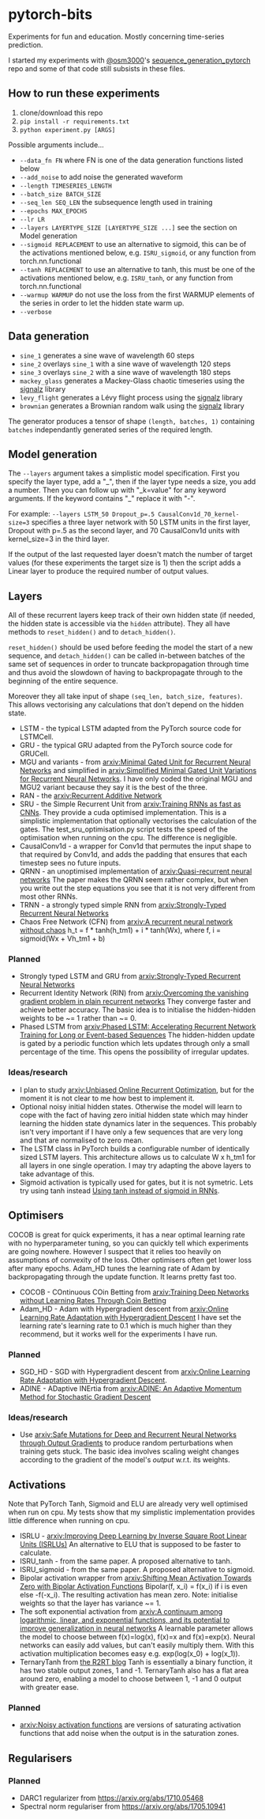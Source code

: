 # pytorch-bits

Experiments for fun and education. Mostly concerning time-series prediction.

I started my experiments with [@osm3000](https://github.com/osm3000)'s [sequence_generation_pytorch](https://github.com/osm3000/sequence_generation_pytorch/) repo and some of that code still subsists in these files.

## How to run these experiments

1. clone/download this repo
1. `pip install -r requirements.txt`
1. `python experiment.py [ARGS]`

Possible arguments include...
* `--data_fn FN` where FN is one of the data generation functions listed below
* `--add_noise` to add noise the generated waveform
* `--length TIMESERIES_LENGTH`
* `--batch_size BATCH_SIZE`
* `--seq_len SEQ_LEN` the subsequence length used in training
* `--epochs MAX_EPOCHS`
* `--lr LR`
* `--layers LAYERTYPE_SIZE [LAYERTYPE_SIZE ...]` see the section on Model generation
* `--sigmoid REPLACEMENT` to use an alternative to sigmoid, this can be of the activations mentioned below, e.g. `ISRU_sigmoid`, or any function from torch.nn.functional
* `--tanh REPLACEMENT` to use an alternative to tanh, this must be one of the activations mentioned below, e.g. `ISRU_tanh`, or any function from torch.nn.functional
* `--warmup WARMUP` do not use the loss from the first WARMUP elements of the series in order to let the hidden state warm up.
* `--verbose`

## Data generation

* `sine_1` generates a sine wave of wavelength 60 steps
* `sine_2` overlays `sine_1` with a sine wave of wavelength 120 steps
* `sine_3` overlays `sine_2` with a sine wave of wavelength 180 steps
* `mackey_glass` generates a Mackey-Glass chaotic timeseries using the [signalz](https://matousc89.github.io/signalz/) library
* `levy_flight` generates a Lévy flight process using the [signalz](https://matousc89.github.io/signalz/) library
* `brownian` generates a Brownian random walk using the [signalz](https://matousc89.github.io/signalz/) library

The generator produces a tensor of shape `(length, batches, 1)` containing `batches` independantly generated series of the required length.

## Model generation

The `--layers` argument takes a simplistic model specification. First you specify the layer type, add a "\_", then if the layer type needs a size, you add a number. Then you can follow up with "\_k=value" for any keyword arguments. If the keyword contains "\_" replace it with "-".

For example: `--layers LSTM_50 Dropout_p=.5 CausalConv1d_70_kernel-size=3` specifies a three layer network with 50 LSTM units in the first layer, Dropout with p=.5 as the second layer, and 70 CausalConv1d units with kernel_size=3 in the third layer.

If the output of the last requested layer doesn't match the number of target values (for these experiments the target size is 1) then the script adds a Linear layer to produce the required number of output values.

## Layers

All of these recurrent layers keep track of their own hidden state (if needed, the hidden state is accessible via the `hidden` attribute). They all have methods to `reset_hidden()` and to `detach_hidden()`. 

`reset_hidden()` should be used before feeding the model the start of a new sequence, and `detach_hidden()` can be called in-between batches of the same set of sequences in order to truncate backpropagation through time and thus avoid the slowdown of having to backpropagate through to the beginning of the entire sequence.

Moreover they all take input of shape `(seq_len, batch_size, features)`. This allows vectorising any calculations that don't depend on the hidden state.

* LSTM - the typical LSTM adapted from the PyTorch source code for LSTMCell.
* GRU - the typical GRU adapted from the PyTorch source code for GRUCell.
* MGU and variants - from [arxiv:Minimal Gated Unit for Recurrent Neural Networks](https://arxiv.org/abs/1603.09420) and simplified in [arxiv:Simplified Minimal Gated Unit Variations for Recurrent Neural Networks](http://arxiv.org/abs/1701.03452). I have only coded the original MGU and MGU2 variant because they say it is the best of the three.
* RAN - the [arxiv:Recurrent Additive Network](http://arxiv.org/abs/1705.07393)
* SRU - the Simple Recurrent Unit from [arxiv:Training RNNs as fast as CNNs](http://arxiv.org/abs/1709.02755v3). They provide a cuda optimised implementation. This is a simplistic implementation that optionally vectorises the calculation of the gates. The test_sru_optimisation.py script tests the speed of the optimisation when running on the cpu. The difference is negligible.
* CausalConv1d - a wrapper for Conv1d that permutes the input shape to that required by Conv1d, and adds the padding that ensures that each timestep sees no future inputs.
* QRNN - an unoptimised implementation of [arxiv:Quasi-recurrent neural networks](http://arxiv.org/abs/1611.01576v2) The paper makes the QRNN seem rather complex, but when you write out the step equations you see that it is not very different from most other RNNs.
* TRNN - a strongly typed simple RNN from [arxiv:Strongly-Typed Recurrent Neural Networks](https://arxiv.org/abs/1602.02218)
* Chaos Free Network (CFN) from [arxiv:A recurrent neural network without chaos](https://arxiv.org/abs/1612.06212) h_t = f * tanh(h_tm1) + i * tanh(Wx), where f, i = sigmoid(Wx + Vh_tm1 + b)

### Planned

* Strongly typed LSTM and GRU from [arxiv:Strongly-Typed Recurrent Neural Networks](https://arxiv.org/abs/1602.02218)
* Recurrent Identity Network (RIN) from [arxiv:Overcoming the vanishing gradient problem in plain recurrent networks](https://arxiv.org/abs/1801.06105) They converge faster and achieve better accuracy. The basic idea is to initialise the hidden-hidden weights to be ~= 1 rather than ~= 0.
* Phased LSTM from [arxiv:Phased LSTM: Accelerating Recurrent Network Training for Long or Event-based Sequences](https://arxiv.org/abs/1610.09513) The hidden-hidden update is gated by a periodic function which lets updates through only a small percentage of the time. This opens the possibility of irregular updates.

### Ideas/research

* I plan to study [arxiv:Unbiased Online Recurrent Optimization](http://arxiv.org/abs/1702.05043), but for the moment it is not clear to me how best to implement it.
* Optional noisy initial hidden states. Otherwise the model will learn to cope with the fact of having zero initial hidden state which may hinder learning the hidden state dynamics later in the sequences. This probably isn't very important if I have only a few sequences that are very long and that are normalised to zero mean.
* The LSTM class in PyTorch builds a configurable number of identically sized LSTM layers. This architecture allows us to calculate W x h_tm1 for all layers in one single operation. I may try adapting the above layers to take advantage of this.
* Sigmoid activation is typically used for gates, but it is not symetric. Lets try using tanh instead [Using tanh instead of sigmoid in RNNs](https://github.com/jpeg729/pytorch_bits/wiki/Tanh-instead-of-sigmoid).

## Optimisers

COCOB is great for quick experiments, it has a near optimal learning rate with no hyperparameter tuning, so you can quickly tell which experiments are going nowhere. However I suspect that it relies too heavily on assumptions of convexity of the loss. Other optimisers often get lower loss after many epochs.
Adam_HD tunes the learning rate of Adam by backpropagating through the update function. It learns pretty fast too.

* COCOB - COntinuous COin Betting from [arxiv:Training Deep Networks without Learning Rates Through Coin Betting](https://arxiv.org/abs/1705.07795)
* Adam_HD - Adam with Hypergradient descent from [arxiv:Online Learning Rate Adaptation with Hypergradient Descent](https://arxiv.org/abs/1703.04782) I have set the learning rate's learning rate to 0.1 which is much higher than they recommend, but it works well for the experiments I have run.

### Planned

* SGD_HD - SGD with Hypergradient descent from [arxiv:Online Learning Rate Adaptation with Hypergradient Descent](https://arxiv.org/abs/1703.04782).
* ADINE - ADaptive INErtia from [arxiv:ADINE: An Adaptive Momentum Method for Stochastic Gradient Descent](https://arxiv.org/abs/1712.07424)

### Ideas/research

* Use [arxiv:Safe Mutations for Deep and Recurrent Neural Networks through Output Gradients](https://arxiv.org/abs/1712.06563) to produce random perturbations when training gets stuck. The basic idea involves scaling weight changes according to the gradient of the model's *output* w.r.t. its weights.

## Activations

Note that PyTorch Tanh, Sigmoid and ELU are already very well optimised when run on cpu. My tests show that my simplistic implementation provides little difference when running on cpu.

* ISRLU - [arxiv:Improving Deep Learning by Inverse Square Root Linear Units (ISRLUs)](https://arxiv.org/abs/1710.09967) An alternative to ELU that is supposed to be faster to calculate.
* ISRU_tanh - from the same paper. A proposed alternative to tanh.
* ISRU_sigmoid - from the same paper. A proposed alternative to sigmoid.
* Bipolar activation wrapper from [arxiv:Shifting Mean Activation Towards Zero with Bipolar Activation Functions](https://arxiv.org/abs/1709.04054) Bipolar(f, x_i) = f(x_i) if i is even else -f(-x_i). The resulting activation has mean zero. Note: initialise weights so that the layer has variance ~= 1.
* The soft exponential activation from [arxiv:A continuum among logarithmic, linear, and exponential functions, and its potential to improve generalization in neural networks](https://arxiv.org/abs/1602.01321) A learnable parameter allows the model to choose between f(x)=log(x), f(x)=x and f(x)=exp(x). Neural networks can easily add values, but can't easily multiply them. With this activation multiplication becomes easy e.g. exp(log(x_0) + log(x_1)).
* TernaryTanh from [the R2RT blog](https://r2rt.com/beyond-binary-ternary-and-one-hot-neurons.html) Tanh is essentially a binary function, it has two stable output zones, 1 and -1. TernaryTanh also has a flat area around zero, enabling a model to choose between 1, -1 and 0 output with greater ease.

### Planned

* [arxiv:Noisy activation functions](https://arxiv.org/abs/1603.00391) are versions of saturating activation functions that add noise when the output is in the saturation zones.
  
## Regularisers

### Planned

* DARC1 regularizer from https://arxiv.org/abs/1710.05468
* Spectral norm regulariser from https://arxiv.org/abs/1705.10941